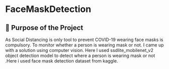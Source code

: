 # FaceMaskDetection


## 🎯 Purpose of the Project

As Social Distancing is only tool to prevent COVID-19 wearing face masks is compulsory. To monitor whether a person is wearing mask or not. I came up with a solution using computer vision. Here I used ssdlite_mobilenet_v2 object detection model to detect where a person is wearing mask or not .Here i used face mask detection dataset from kaggle.


